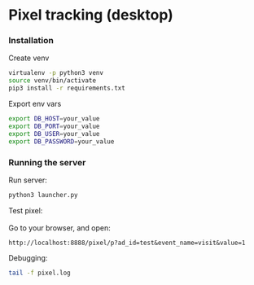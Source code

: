 # Pixel tracking (desktop)
### Installation

Create venv
```bash
virtualenv -p python3 venv
source venv/bin/activate
pip3 install -r requirements.txt
```

Export env vars
```bash
export DB_HOST=your_value
export DB_PORT=your_value
export DB_USER=your_value
export DB_PASSWORD=your_value
```

### Running the server
Run server:
```bash
python3 launcher.py
```
Test pixel:<br /><br />
Go to your browser, and open:
```
http://localhost:8888/pixel/p?ad_id=test&event_name=visit&value=1
```

Debugging:
```bash
tail -f pixel.log
```